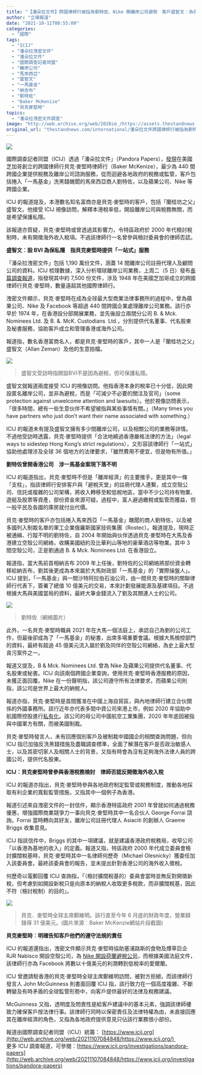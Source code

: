 ```yaml
---
title: "【潘朵拉文件】跨國律師行被指為劉特佐、Nike 開離岸公司避稅　客戶盛智文：為保私隱"
author: "立場報道"
date: "2021-10-11T08:55:00"
categories:
  - "國際"
tags:
  - "ICIJ"
  - "潘朵拉洩密文件"
  - "潘朵拉文件"
  - "國際調查記者同盟"
  - "離岸公司"
  - "馬來西亞"
  - "盛智文"
  - "一馬基金"
  - "納吉布"
  - "劉特佐"
  - "Baker McKenize"
  - "貝克麥堅時"
topics:
  - "潘朵拉洩密文件調查"
image: "http://web.archive.org/web/2020im_/https://assets.thestandnews.com/media/photos/pan-26.png"
original_url: "thestandnews.com/international/潘朵拉文件跨國律師行被指為劉特佐nike-開離岸公司避稅-客戶盛智文為保私隱"
---
```

![](http://web.archive.org/web/2020im_/https://assets.thestandnews.com/media/photos/pan-26.png)

國際調查記者同盟（ICIJ）透過「潘朵拉文件」（Pandora Papers），[發現](http://web.archive.org/web/20211107084848/https://www.icij.org/investigations/pandora-papers/baker-mckenzie-global-law-firm-offshore-tax-dodging/)在美國芝加哥創立的跨國律師行貝克‧麥堅時律師行（Baker McKenize），最少為 440 間跨國企業提供稅務及離岸公司諮詢服務，從而迴避各地政府的稅務或監管，客戶包括捲入「一馬基金」洗黑錢醜聞的馬來西亞商人劉特佐，以及蘋果公司、Nike 等跨國企業。

ICIJ 的報道提及，本港數名知名富商亦是貝克‧麥堅時的客戶，包括「蘭桂坊之父」盛智文。他接受 ICIJ 視像訪問，解釋本港稅率低，開設離岸公司與稅務無關，而是希望保護私隱。

該報道亦質疑，貝克‧麥堅時或曾透過其影響力，令特區政府於 2000 年代檢討稅制時，未有開徵海外收入稅項。不過該律師行一名曾參與檢討委員會的律師否認。

**盛智文︰設 BVI 為保私隱　指貝克麥堅時提供「一站式」服務**

「潘朵拉洩密文件」包括 1,190 萬份文件，涵蓋 14 間離岸公司註冊代理人及顧問公司的資料。ICIJ 梳理數據，深入分析環球離岸公司業務，上周二（5 日）發布[長篇調查報道](http://web.archive.org/web/20211107084848/http://www.icij.org/investigations/pandora-papers/baker-mckenzie-global-law-firm-offshore-tax-dodging/)，指發現其中約 7,500 份文件，涉及 1948 年在美國芝加哥成立的跨國律師行貝克‧麥堅時，數量遠超其他國際律師行。

洩密文件顯示，貝克‧麥堅時在成為全球最大型商業法律事務所的過程中，曾為蘋果公司、Nike 及 Facebook 等超過 440 間跨國企業處理離岸公司業務。該行亦早於 1974 年，在香港設分部開展業務，並先後設立兩間分公司 B. & Mck. Nominees Ltd. 及 B. &. McK. Custodians  Ltd.，分別提供代名董事、代名股東及秘書服務，協助客戶成立和管理香港或海外公司。

報道指，數名香港富商名人，都是貝克‧麥堅時的客戶，其中一人是「蘭桂坊之父」盛智文（Allan Zeman）及他的生意拍檔。

![](http://web.archive.org/web/2020im_/https://assets.thestandnews.com/media/photos/Allan_Zeman_-_dl_from_CMS3_3PQ1gSe.png)
> 盛智文受訪時指開設BVI不是因為避稅，但可保護私隱。

盛智文就報道兩度接受 ICIJ 的視像訪問。他指香港本身的稅率已十分低，因此開設匿名離岸公司，並非為避稅，而是「可減少不必要的關注及官司」（some protection against unwelcome attention and lawsuits）。他於視像訪問表示，「很多時間，總有一些生意伙伴不希望被指與某些事情有關。」（Many times you have partners who just don’t want their name associated with something.）

ICIJ 的報道未有提及盛智文擁有多少間離岸公司，以及相關公司的業務等詳情。不過他受訪時透露，貝克‧麥堅時提供「合法地繞過香港嚴格法律的方法」（legal ways to sidestep Hong Kong’s strict regulations），又形容該律師行「一站式」協助他處理涉及全球 36 個地方的法律要求，「雖然費用不便宜，但是物有所值。」

**劉特佐曾開香港公司　涉一馬基金案現下落不明**

ICIJ 的報道指出，貝克‧麥堅時不但是「離岸經濟」的主要推手，更是其中一條「支柱」，指該律師行安排客戶與「避稅天堂」的註冊代理人連繫，成立空殼公司、信託或複雜的公司架構，將收入轉移至較低稅地區，當中不少公司持有物業、遊艇及股票等資產，部份資金來源可疑。過程中，富人避過繳稅或監管而獲益，但一般平民及各國的庫房就付出代價。

貝克‧麥堅時的客戶亦包括捲入馬來西亞「一馬基金」醜聞的商人劉特佐，以及被多國列入制裁名單的軍工企業俄羅斯國家技術集團（Rostec）。報道提及，現時正被通緝、行蹤不明的劉特佐，自 2004 年開始與伙伴透過貝克‧麥堅時在大馬及香港建立空殼公司網絡，收購美國紐約及比華利山等地的豪華酒店等物業。其中 3 間空殼公司，正是劉通過 B. & Mck. Nominees Ltd. 在香港設立。

報道指，當大馬前首相納吉布 2009 年上任後，劉特佐的公司網絡將部份資金轉移給納吉布，劉其後更成為本來屬於大馬財政部「一馬基金」的「實際操盤人」。ICIJ 提到，「一馬基金」與一間沙特阿拉伯石油公司，由一間貝克‧麥堅時的關聯律師行代表下，簽署了總值 10 億美元的交易，本來計劃發展能源及基建項目。不過根據大馬與美國當局的資料，最終大筆金錢流入了劉及其關連人士的公司。

![](http://web.archive.org/web/2020im_/https://assets.thestandnews.com/media/photos/aamacau-photo-180710_0710_1128_nkbty.png)
> 劉特佐（網絡圖片）

此外，一名貝克‧麥堅時職員 2021 年在大馬一個法庭上，承認自己為劉的公司工作，但最後卻成為了「一馬基金」的秘書，出席多場重要會議。根據大馬檢控部門的資料，最終有超過 45 億美元流入屬於劉及同伴的空殼公司網絡，為史上最大型貪污案件之一。

報道又提及，B & Mck. Nominees Ltd. 曾為 Nike 及蘋果公司提供代名董事、代名股東或秘書。ICIJ 向該兩個跨國企業查詢，使用貝克‧麥堅時香港服務的原因，未獲正面回覆。Nike 在一份聲明指，該公司遵守所有法律要求，而蘋果公司則指，該公司是世界上最大的納稅人。

報道亦指，貝克‧麥堅時是首間獲准在中國上海自貿區，與內地律師行建立合伙關係的外國事務所。該行近年亦代表多間中資公司來港上市，例如 2020 年協助中航國際控股進行[私有化](http://web.archive.org/web/20211107084848/https://www.bakermckenzie.com/en/newsroom/2020/03/avic-goes-private)。該公司的母公司中國航空工業集團，2020 年年底因被指與中國軍方有關，而被美國制裁。

貝克‧麥堅時發言人，未有回應個別客戶及被制裁中國國企的相關查詢問題，但向 ICIJ 指已加強反洗黑錢措施及盡職調查標準，全面了解潛在客戶是否政治敏感人士，以及其密切家人及相關人士的背景，又指有時會為沒有足夠海外法律人員的跨國公司，提供代名股東。

**ICIJ：貝克麥堅時曾參與香港稅務檢討　律師否認反開徵海外收入稅**

ICIJ 的報道亦指出，貝克‧麥堅時參與各地政府制定監管或稅務制度，推動各地採取有利企業的寬鬆監管措施，又指其中一個例子為香港。

報道引述來自洩密文件的一封信件，顯示香港特區政府 2001 年曾就如何通過稅務優惠，增強國際商業競爭力一事向貝克‧麥堅時其中一名合伙人 George Forrai 諮詢。Forrai 當時轉向其好友，離岸公司註冊代理人 Asiaciti 的創辦人 Graeme Briggs 收集意見。

ICIJ 指該信件中，Briggs 的其中一項建議，就是建議香港政府稅務局，收窄公司「以香港為基地的收入」的定義。報道又指，特區政府 2000 年代成立委員會檢討擴闊稅基時，貝克‧麥堅時其中一名律師何歷奇（Michael Olesnicky）獲委任加入該委員會。最終該委員會的報告，並未提出針對香港公司的海外收入徵稅。

何歷奇以電郵回覆 ICIJ 查詢指，「（檢討擴闊稅基的）委員會當時並無反對開徵新稅，但考慮到如開設新稅只是向原本的納稅人收取更多稅款，而非擴闊稅基，因此不符（檢討稅制）的目的」。

![](http://web.archive.org/web/2020im_/https://assets.thestandnews.com/media/photos/CHENG1.jpg)
> 貝克．麥堅時全球主席鄭維明。該行直至今年 6 月底的財政年度，營業額錄得 31 億美元。(圖片來源︰Baker McKenzie網站片段截圖)

**貝克麥堅時︰明確告知客戶他們的遵守法規的責任**

ICIJ 的報道還指出，洩密文件顯示貝克‧麥堅時協助塞浦路斯的食物及煙草巨企 RJR Nabisco 開設空殼公司，為 [Nike 開設荷蘭避稅公司](http://web.archive.org/web/20211107084848/https://www.icij.org/investigations/paradise-papers/swoosh-owner-nike-stays-ahead-of-the-regulator-icij/)，而根據美國法庭文件，該律師行亦為 Facebook 將數以十億美元的利潤轉到低稅率的愛爾蘭。

ICIJ 曾邀請駐香港的貝克‧麥堅時全球主席鄭維明訪問，被對方拒絕，而該律師行發言人 John McGuinness 則書面回覆 ICIJ 指，該行致力在一個高度複雜、不斷轉變及有時矛盾的全球監管形勢中，向客戶提供最好的法律及稅務建議。

McGuinness 又指，透明度及問責性是給客戶建議中的基本元素，強調該律師樓致力確保客戶按法律行事。該律師行同時以保密責任及法律特權為由，未直接回應其在離岸經濟的角色，又指為各地政府提供意見只佔該行業務很小部份。

報道由國際調查記者同盟（ICIJ）統籌： [https://www.icij.org](http://web.archive.org/web/20211107084848/https://www.icij.org/)   
更多 ICIJ 調查報道，可參閱：[https://www.icij.org/investigations/pandora-papers](http://web.archive.org/web/20211107084848/https://www.icij.org/investigations/pandora-papers)